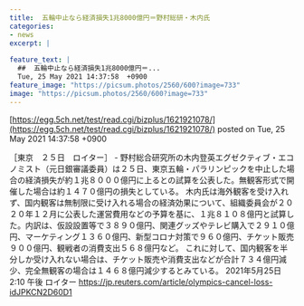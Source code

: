 ```yaml
---
title:  五輪中止なら経済損失1兆8000億円＝野村総研・木内氏  
categories:
- news
excerpt: |
  
feature_text: |
  ##  五輪中止なら経済損失1兆8000億円＝...
  Tue, 25 May 2021 14:37:58  +0900
feature_image: "https://picsum.photos/2560/600?image=733"
image: "https://picsum.photos/2560/600?image=733"
---
```


[https://egg.5ch.net/test/read.cgi/bizplus/1621921078/](https://egg.5ch.net/test/read.cgi/bizplus/1621921078/)
posted on Tue, 25 May 2021 14:37:58  +0900

<!--more-->

［東京　２５日　ロイター］ - 野村総合研究所の木内登英エグゼクティブ・エコノミスト（元日銀審議委員）は２５日、東京五輪・パラリンピックを中止した場合の経済損失が約１兆８０００億円に上るとの試算を公表した。無観客形式で開催した場合は約１４７０億円の損失としている。 木内氏は海外観客を受け入れず、国内観客は無制限に受け入れる場合の経済効果について、組織委員会が２０２０年１２月に公表した運営費用などの予算を基に、１兆８１０８億円と試算した。内訳は、仮設設置等で３８９０億円、関連グッズやテレビ購入で２９１０億円、マーケティング１３６０億円、新型コロナ対策で９６０億円、チケット販売９００億円、観戦者の消費支出５６８億円など。 これに対して、国内観客を半分しか受け入れない場合は、チケット販売や消費支出などが合計７３４億円減少、完全無観客の場合は１４６８億円減少するとみている。 2021年5月25日2:10 午後 ロイター https://jp.reuters.com/article/olympics-cancel-loss-idJPKCN2D60D1

